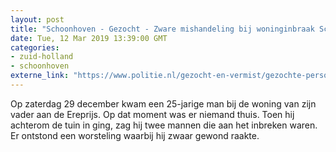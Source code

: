 ```yaml
---
layout: post
title: "Schoonhoven - Gezocht - Zware mishandeling bij woninginbraak Schoonhoven"
date: Tue, 12 Mar 2019 13:39:00 GMT
categories: 
- zuid-holland 
- schoonhoven 
externe_link: "https://www.politie.nl/gezocht-en-vermist/gezochte-personen/2019/maart/06-dh/tw-12-03/06-gewelddadige-woninginbraak-schoonhoven.html"
---
```


Op zaterdag 29 december kwam een 25-jarige man bij de woning van zijn vader aan de Ereprijs. Op dat moment was er niemand thuis. Toen hij achterom de tuin in ging, zag hij twee mannen die aan het inbreken waren. Er ontstond een worsteling waarbij hij zwaar gewond raakte.
